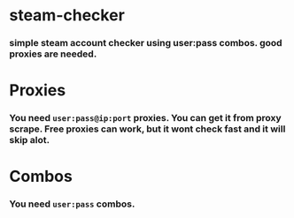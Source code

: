 # steam-checker
### simple steam account checker using user:pass combos. good proxies are needed.

# Proxies
### You need `user:pass@ip:port` proxies. You can get it from proxy scrape. Free proxies can work, but it wont check fast and it will skip alot.

# Combos
### You need `user:pass` combos.
